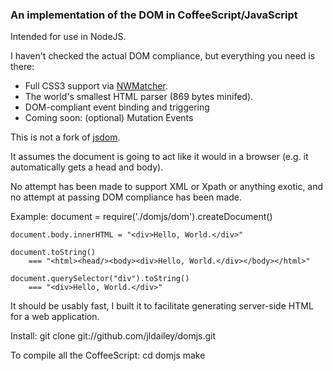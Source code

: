 
### An implementation of the DOM in CoffeeScript/JavaScript

Intended for use in NodeJS.

I haven't checked the actual DOM compliance, but everything you need is there:

* Full CSS3 support via [NWMatcher](https://github.com/dperini/nwmatcher/).
* The world's smallest HTML parser (869 bytes minifed).
* DOM-compliant event binding and triggering
* Coming soon: (optional) Mutation Events

This is not a fork of [jsdom](https://github.com/tmpvar/jsdom).

It assumes the document is going to act like it would in a browser (e.g. it automatically gets a head and body).

No attempt has been made to support XML or Xpath or anything exotic, and no attempt at passing DOM compliance has been made.

Example:
	document = require('./domjs/dom').createDocument()

	document.body.innerHTML = "<div>Hello, World.</div>"

	document.toString()
		=== "<html><head/><body><div>Hello, World.</div></body></html>"

	document.querySelector("div").toString()
		=== "<div>Hello, World.</div>"

It should be usably fast, I built it to facilitate generating server-side HTML for a web application.

Install:
	git clone git://github.com/jldailey/domjs.git

To compile all the CoffeeScript:
	cd domjs
	make

